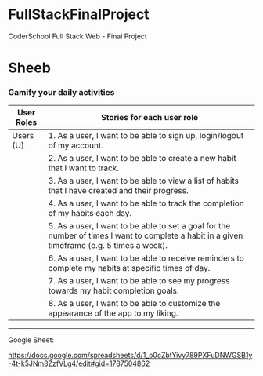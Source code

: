 # FullStackFinalProject

CoderSchool Full Stack Web - Final Project

# Sheeb

### Gamify your daily activities

| User Roles | Stories for each user role                                                                                                                   |
| ---------- | -------------------------------------------------------------------------------------------------------------------------------------------- |
| Users (U)  | 1. As a user, I want to be able to sign up, login/logout of my account.                                                                      |
|            | 2. As a user, I want to be able to create a new habit that I want to track.                                                                  |
|            | 3. As a user, I want to be able to view a list of habits that I have created and their progress.                                             |
|            | 4. As a user, I want to be able to track the completion of my habits each day.                                                               |
|            | 5. As a user, I want to be able to set a goal for the number of times I want to complete a habit in a given timeframe (e.g. 5 times a week). |
|            | 6. As a user, I want to be able to receive reminders to complete my habits at specific times of day.                                         |
|            | 7. As a user, I want to be able to see my progress towards my habit completion goals.                                                        |
|            | 8. As a user, I want to be able to customize the appearance of the app to my liking.                                                         |

---

Google Sheet:

https://docs.google.com/spreadsheets/d/1_o0cZbtYivy789PXFuDNWGSB1y-4t-k5JNm8ZzfVLg4/edit#gid=1787504862
